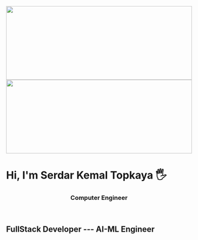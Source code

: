 
<img src="https://github.com/user-attachments/assets/da8721e6-8169-4a48-881f-4ead73df3d95" width= 100% height=200px/>
<img src="https://github.com/user-attachments/assets/31c66834-908d-4dc4-a500-96bb0ed29021" width= 100% height=200px/>






<h1>Hi, I'm Serdar Kemal Topkaya 🖐</h1>
<h3 align="center">Computer Engineer</h3>
<br>

<h2>FullStack Developer --- AI-ML Engineer</h2>


